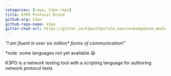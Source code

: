 ```yaml
---
categories: [repo, k3po-repo]
title: K3PO Protocol Droid
github-org: k3po
github-repo-name: k3po
gitter-chat-url: https://gitter.im/k3po/k3po?utm_source=badge&utm_medium=badge&utm_campaign=pr-badge&utm_content=badge
---
```


_"I am fluent in over six million* forms of communication!"_

*note: some languages not yet available :smiley:

K3PO is a network testing tool with a scripting language for authoring network protocol tests